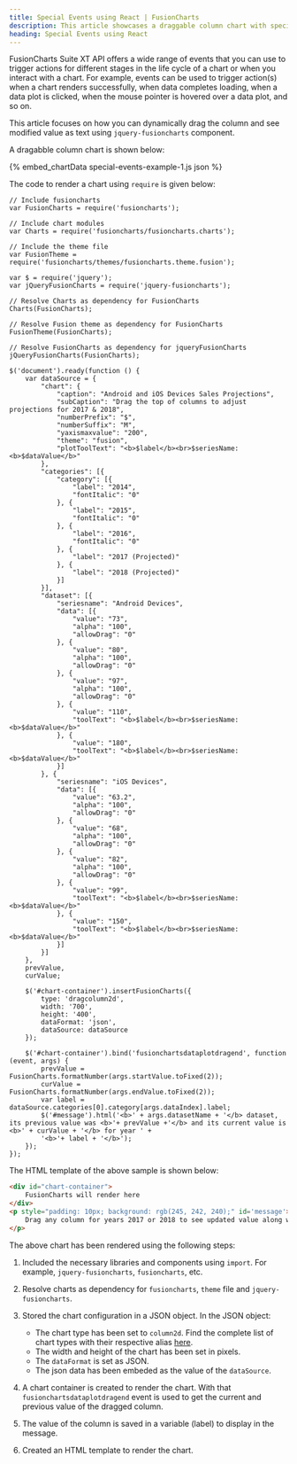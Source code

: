 ```yaml
---
title: Special Events using React | FusionCharts
description: This article showcases a draggable column chart with special events.
heading: Special Events using React
---
```


FusionCharts Suite XT API offers a wide range of events that you can use to trigger actions for different stages in the life cycle of a chart or when you interact with a chart. For example, events can be used to trigger action(s) when a chart renders successfully, when data completes loading, when a data plot is clicked, when the mouse pointer is hovered over a data plot, and so on.

This article focuses on how you can dynamically drag the column and see modified value as text using `jquery-fusioncharts` component.

A dragabble column chart is shown below:

{% embed_chartData special-events-example-1.js json %}

The code to render a chart using `require` is given below:

```
// Include fusioncharts
var FusionCharts = require('fusioncharts');

// Include chart modules
var Charts = require('fusioncharts/fusioncharts.charts');

// Include the theme file
var FusionTheme = require('fusioncharts/themes/fusioncharts.theme.fusion');

var $ = require('jquery');
var jQueryFusionCharts = require('jquery-fusioncharts');

// Resolve Charts as dependency for FusionCharts
Charts(FusionCharts); 

// Resolve Fusion theme as dependency for FusionCharts
FusionTheme(FusionCharts); 

// Resolve FusionCharts as dependency for jqueryFusionCharts
jQueryFusionCharts(FusionCharts); 

$('document').ready(function () {
    var dataSource = {
        "chart": {
            "caption": "Android and iOS Devices Sales Projections",
            "subCaption": "Drag the top of columns to adjust projections for 2017 & 2018",
            "numberPrefix": "$",
            "numberSuffix": "M",
            "yaxismaxvalue": "200",
            "theme": "fusion",
            "plotToolText": "<b>$label</b><br>$seriesName: <b>$dataValue</b>"
        },
        "categories": [{
            "category": [{
                "label": "2014",
                "fontItalic": "0"
            }, {
                "label": "2015",
                "fontItalic": "0"
            }, {
                "label": "2016",
                "fontItalic": "0"
            }, {
                "label": "2017 (Projected)"
            }, {
                "label": "2018 (Projected)"
            }]
        }],
        "dataset": [{
            "seriesname": "Android Devices",
            "data": [{
                "value": "73",
                "alpha": "100",
                "allowDrag": "0"
            }, {
                "value": "80",
                "alpha": "100",
                "allowDrag": "0"
            }, {
                "value": "97",
                "alpha": "100",
                "allowDrag": "0"
            }, {
                "value": "110",
                "toolText": "<b>$label</b><br>$seriesName: <b>$dataValue</b>"
            }, {
                "value": "180",
                "toolText": "<b>$label</b><br>$seriesName: <b>$dataValue</b>"
            }]
        }, {
            "seriesname": "iOS Devices",
            "data": [{
                "value": "63.2",
                "alpha": "100",
                "allowDrag": "0"
            }, {
                "value": "68",
                "alpha": "100",
                "allowDrag": "0"
            }, {
                "value": "82",
                "alpha": "100",
                "allowDrag": "0"
            }, {
                "value": "99",
                "toolText": "<b>$label</b><br>$seriesName: <b>$dataValue</b>"
            }, {
                "value": "150",
                "toolText": "<b>$label</b><br>$seriesName: <b>$dataValue</b>"
            }]
        }]
    },
    prevValue,
    curValue;

    $('#chart-container').insertFusionCharts({
        type: 'dragcolumn2d',
        width: '700',
        height: '400',
        dataFormat: 'json',
        dataSource: dataSource
    });

    $('#chart-container').bind('fusionchartsdataplotdragend', function (event, args) {
        prevValue = FusionCharts.formatNumber(args.startValue.toFixed(2));
        curValue = FusionCharts.formatNumber(args.endValue.toFixed(2));
        var label = dataSource.categories[0].category[args.dataIndex].label;
        $('#message').html('<b>' + args.datasetName + '</b> dataset, its previous value was <b>'+ prevValue +'</b> and its current value is <b>' + curValue + '</b> for year ' +
        '<b>'+ label + '</b>');
    });
});
```


The HTML template of the above sample is shown below:

```HTML
<div id="chart-container">
    FusionCharts will render here
</div>
<p style="padding: 10px; background: rgb(245, 242, 240);" id='message'>
    Drag any column for years 2017 or 2018 to see updated value along with the label
</p>
```

The above chart has been rendered using the following steps:

1. Included the necessary libraries and components using `import`. For example, `jquery-fusioncharts`, `fusioncharts`, etc.

2. Resolve charts as dependency for `fusioncharts`, `theme` file and `jquery-fusioncharts`. 

3. Stored the chart configuration in a JSON object. In the JSON object:
    * The chart type has been set to `column2d`. Find the complete list of chart types with their respective alias [here](https://www.fusioncharts.com/dev/chart-guide/list-of-charts).
    * The width and height of the chart has been set in pixels. 
    * The `dataFormat` is set as JSON.
    * The json data has been embeded as the value of the `dataSource`.

4. A chart container is created to render the chart. With that `fusionchartsdataplotdragend` event is used to get the current and previous value of the dragged column. 

5. The value of the column is saved in a variable (label) to display in the message.

6. Created an HTML template to render the chart.